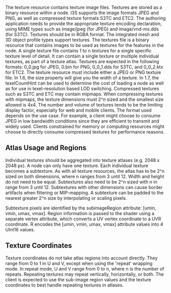 The texture resource contains texture image files. Textures are stored as a binary resource within a node. I3S supports the image formats JPEG and PNG, as well as compressed texture formats S3TC and ETC2. The authoring application needs to provide the appropriate texture encoding declaration, using MIME types such as image/jpeg (for JPEG) and image/vnd-ms.dds (for S3TC). Textures should be in RGBA format. The integrated mesh and 3D object profile types support textures. The textures file is a binary resource that contains images to be used as textures for the features in the node. A single texture file contains 1 to n textures for a single specific texture level of detail. It can contain a single texture or multiple individual textures, as part of a texture atlas. Textures are expected in the following formats: 0_0.jpg for JPEG, 0.bin for PNG, 0_0_1.dds for S3TC, and 0_0_2.ktx for ETC2. The texture resource must include either a JPEG or PNG texture file. In 1.6, the size property will give you the width of a texture. In 1.7, the texelCountHint can be used to determine the cost of loading a node as well as for use in texel-resolution based LOD switching. Compressed textures such as S3TC and ETC may contain mipmaps. When compressing textures with mipmaps,  the texture dimensions must 2^n sized and the smallest size allowed is 4x4. The number and volume of textures tends to be the limiting display factor, especially for web and mobile clients.  The format used depends on the use case. For example, a client might choose to consume JPEG in low bandwidth conditions since they are efficient to transmit and widely used. Clients constrained for memory or computing resources might choose to directly consume compressed textures for performance reasons.

## Atlas Usage and Regions

Individual textures should be aggregated into texture atlases (e.g. 2048 x 2048 px). A node can only have one texture. Each individual texture becomes a subtexture.  As with all texture resources, the atlas has to be 2^n sized on both dimensions, where n ranges from 3 until 12.  Width and height do not need to be equal.  Subtextures also need to be 2^n sized with n in range from 3 until 12.  Subtextures with other dimensions can cause border artifacts when filtering or MIP-mapping.  A subtexture can be padded to the nearest greater 2^n size by interpolating or scaling pixels.

Subtexture pixels are identified by the subimageRegion attribute: [umin, vmin, umax, vmax].  Region information is passed to the shader using a separate vertex attribute, which converts a UV vertex coordinate to a UVR coordinate.  R encodes the [umin, vmin, umax, vmax] attribute values into 4 UInt16 values.

## Texture Coordinates

Texture coordinates do not take atlas regions into account directly. They range from 0 to 1 in U and V, except when using the 'repeat' wrapping mode.  In repeat mode, U and V  range from 0 to n, where n is the number of repeats. Repeating textures may repeat vertically, horizontally, or both. The client is expected to use the sub-image region values and the texture coordinates to best handle repeating textures in atlases.
